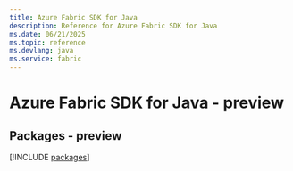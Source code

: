 ```yaml
---
title: Azure Fabric SDK for Java
description: Reference for Azure Fabric SDK for Java
ms.date: 06/21/2025
ms.topic: reference
ms.devlang: java
ms.service: fabric
---
```

# Azure Fabric SDK for Java - preview
## Packages - preview
[!INCLUDE [packages](fabric-index.md)]